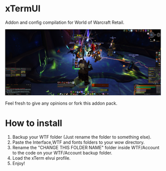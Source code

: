 # xTermUI
Addon and config compilation for World of Warcraft Retail.

![alt text](https://raw.githubusercontent.com/KrauseKurt/xTermUI/readme/example.jpg)

Feel fresh to give any opinions or fork this addon pack.

# How to install
1) Backup your WTF folder (Just rename the folder to something else).
2) Paste the Interface,WTF and fonts folders to your wow directory.
3) Rename the "CHANGE THIS FOLDER NAME" folder inside WTF/Account to the code on your WTF/Account backup folder.
4) Load the xTerm elvui profile.
5) Enjoy!
